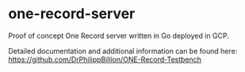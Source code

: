 # one-record-server
Proof of concept One Record server written in Go deployed in GCP.

Detailed documentation and additional information can be found here: https://github.com/DrPhilippBillion/ONE-Record-Testbench